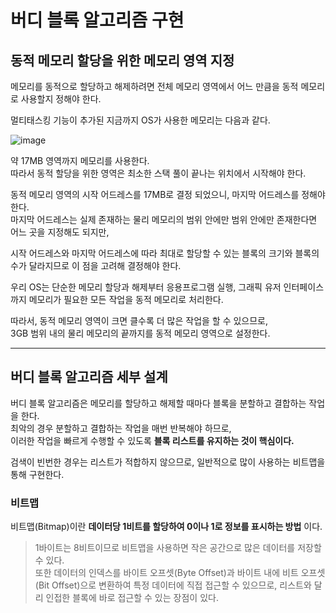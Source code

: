 # 버디 블록 알고리즘 구현

## 동적 메모리 할당을 위한 메모리 영역 지정

메모리를 동적으로 할당하고 해제하려면 전체 메모리 영역에서 어느 만큼을 동적 메모리로 사용할지 정해야 한다.

멀티태스킹 기능이 추가된 지금까지 OS가 사용한 메모리는 다음과 같다.

![image](https://user-images.githubusercontent.com/34773827/61959625-c600b580-affe-11e9-8453-f9dcbd7842f1.png)

약 17MB 영역까지 메모리를 사용한다.<br>따라서 동적 할당을 위한 영역은 최소한 스택 풀이 끝나는 위치에서 시작해야 한다.

동적 메모리 영역의 시작 어드레스를 17MB로 결정 되었으니, 마지막 어드레스를 정해야한다.<br>마지막 어드레스는 실제 존재하는 물리 메모리의 범위 안에만 범위 안에만 존재한다면 어느 곳을 지정해도 되지만, 

시작 어드레스와 마지막 어드레스에 따라 최대로 할당할 수 있는 블록의 크기와 블록의 수가 달라지므로 이 점을 고려해 결정해야 한다.

우리 OS는 단순한 메모리 할당과 해제부터 응용프로그램 실행, 그래픽 유저 인터페이스까지 메모리가 필요한 모든 작업을 동적 메모리로 처리한다.

따라서, 동적 메모리 영역이 크면 클수록 더 많은 작업을 할 수 있으므로,<br>3GB 범위 내의 물리 메모리의 끝까지를 동적 메모리 영역으로 설정한다.

<hr>

## 버디 블록 알고리즘 세부 설계

버디 블록 알고리즘은 메모리를 할당하고 해제할 때마다 블록을 분할하고 결합하는 작업을 한다.<br>최악의 경우 분할하고 결합하는 작업을 매번 반복해야 하므로,<br>이러한 작업을 빠르게 수행할 수 있도록 **블록 리스트를 유지하는 것이 핵심이다.**

검색이 빈번한 경우는 리스트가 적합하지 않으므로, 일반적으로 많이 사용하는 비트맵을 통해 구현한다.

### 비트맵

비트맵(Bitmap)이란 **데이터당 1비트를 할당하여 0이나 1로 정보를 표시하는 방법** 이다.

> 1바이트는 8비트이므로 비트맵을 사용하면 작은 공간으로 많은 데이터를 저장할 수 있다.<br>또한 데이터의 인덱스를 바이트 오프셋(Byte Offset)과 바이트 내에 비트 오프셋(Bit Offset)으로 변환하여 특정 데이터에 직접 접근할 수 있으므로, 리스트와 달리 인접한 블록에 바로 접근할 수 있는 장점이 있다.



